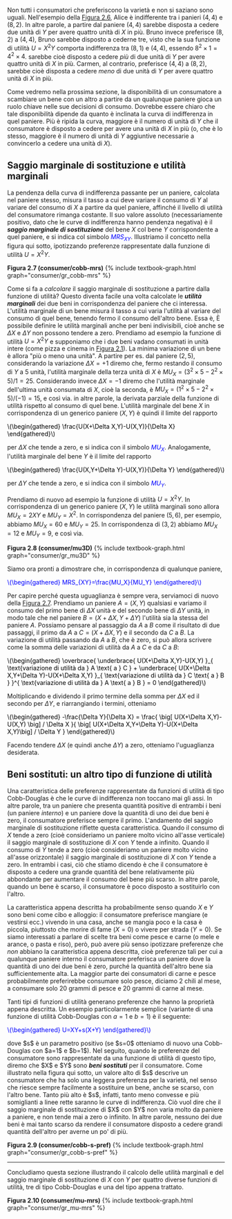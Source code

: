 

Non tutti i consumatori che preferiscono la varietà e non si saziano sono uguali. Nell'esempio della <a href="{{ site.baseurl }}/it/I/2/1#gr_consumer/cobb-mrs-abc">Figura 2.6</a>, Alice è indifferente tra i panieri $(4,4)$ e $(8,2)$. In altre parole, a partire dal paniere $(4,4)$ sarebbe disposta a cedere due unità di $Y$ per avere quattro unità di $X$ in più. Bruno invece preferisce $(8,2)$ a $(4,4)$,
<span class="marginnote">
Bruno sarebbe disposto a cederne tre, visto che la sua funzione di utilità $U=X^2Y$ comporta indifferenza tra $(8,1)$ e $(4,4)$, essendo $8^2\times 1=4^2\times 4$.
</span>
sarebbe cioè disposto a cedere <i>più</i> di due unità di $Y$ per avere quattro unità di $X$ in più. Carmen, al contrario, preferisce $(4,4)$ a $(8,2)$, sarebbe cioè disposta a cedere <i>meno</i> di due unità di $Y$ per avere quattro unità di $X$ in più.

Come vedremo nella prossima sezione, la disponibilità di un consumatore a scambiare un bene con un altro a partire da un qualunque paniere gioca un ruolo chiave nelle sue decisioni di consumo. Dovrebbe essere chiaro che tale disponibilità dipende da quanto è inclinata la curva di indifferenza in quel paniere. Più è ripida la curva, maggiore è il numero di unità di $Y$ che il consumatore è disposto a cedere per avere una unità di $X$ in più (o, che è lo stesso, maggiore è il numero di unità di $Y$ aggiuntive necessarie a convincerlo a cedere una unità di $X$).





<h2 id="SUBSEC_MRS">Saggio marginale di sostituzione e utilità marginali</h2>

La pendenza della curva di indifferenza passante per un paniere, calcolata nel paniere stesso, misura il tasso a cui deve variare il consumo di $Y$ al variare del consumo di $X$ a partire da quel paniere, affinché il livello di utilità del consumatore rimanga costante. Il suo valore assoluto (necessariamente positivo, dato che le curve di indifferenza hanno pendenza negativa) è il <i><b>saggio marginale di sostituzione</b></i> del bene $X$ col bene $Y$ corrispondente a quel paniere, e si indica col simbolo <span style="color: Blue;">$MRS_{XY}$</span>. Illustriamo il concetto nella figura qui sotto, ipotizzando preferenze rappresentate dalla funzione di utilità $U=X^2Y$.


<a id="gr_consumer/cobb-mrs"><strong>Figura 2.7 (consumer/cobb-mrs)</strong></a>
{% include textbook-graph.html graph="consumer/gr_cobb-mrs" %}

Come si fa a <i>calcolare</i> il saggio marginale di sostituzione a partire dalla funzione di utilità? Questo diventa facile una volta calcolate le <i><b>utilità marginali</b></i> dei due beni in corrispondenza del paniere che ci interessa. L'utilità marginale di un bene misura il tasso a cui varia l'utilità al variare del consumo di quel bene, tenendo fermo il consumo dell'altro bene. Essa è,
<span class="marginnote">
È possibile definire le utilità marginali anche per beni indivisibili, cioè anche se $\Delta X$ e $\Delta Y$ non possono tendere a zero. Prendiamo ad esempio la funzione di utilità $U=X^2Y$ e supponiamo che i due beni vadano consumati in unità intere (come pizza e cinema in <a href="{{ site.baseurl }}/it/I/2/1#gr_consumer/discrete-pref">Figura 2.1</a>). La minima variazione di un bene è allora "più o meno una unità". A partire per es. dal paniere $(2,5)$, considerando la variazione $\Delta X=+1$ diremo che, fermo restando il consumo di $Y$ a $5$ unità, l'utilità marginale della terza unità di $X$ è $MU_X=(3^2\times 5-2^2\times 5)/1=25$. Considerando invece $\Delta X=-1$ diremo che l'utilità marginale dell'ultima unità consumata di $X$, cioè la seconda, è $MU_X=(1^2\times 5-2^2\times 5)/(-1)=15$, e così via.
</span>
in altre parole, la derivata parziale della funzione di utilità rispetto al consumo di quel bene. L'utilità marginale del bene $X$ in corrispondenza di un generico paniere $(X,Y)$ è quindi il limite del rapporto

<p><span style="color: Black;">
\(\begin{gathered}
\frac{U(X+\Delta X,Y)-U(X,Y)}{\Delta X}
\end{gathered}\)
</span></p>

per $\Delta X$ che tende a zero, e si indica con il simbolo <span style="color: Blue;">$MU_{X}$</span>. Analogamente, l'utilità marginale del bene $Y$ è il limite del rapporto

<p><span style="color: Black;">
\(\begin{gathered}
\frac{U(X,Y+\Delta Y)-U(X,Y)}{\Delta Y}
\end{gathered}\)
</span></p>

per $\Delta Y$ che tende a zero, e si indica con il simbolo <span style="color: Blue;">$MU_{Y}$</span>.

Prendiamo di nuovo ad esempio la funzione di utilità $U=X^2Y$. In corrispondenza di un generico paniere $(X,Y)$ le utilità marginali sono allora $MU_X=2XY$ e $MU_Y=X^2$. In corrispondenza del paniere $(5,6)$, per esempio, abbiamo $MU_X=60$ e $MU_Y=25$. In corrispondenza di $(3,2)$ abbiamo $MU_X=12$ e $MU_Y=9$, e così via.

<a id="gr_consumer/mu3D"><strong>Figura 2.8 (consumer/mu3D)</strong></a>
{% include textbook-graph.html graph="consumer/gr_mu3D" %}

Siamo ora pronti a dimostrare che, in corrispondenza di qualunque paniere,

<p><span style="color: Blue;">
\(\begin{gathered}
MRS_{XY}=\frac{MU_X}{MU_Y}
\end{gathered}\)
</span></p>

Per capire perché questa uguaglianza è sempre vera, serviamoci di nuovo della <a href="{{ site.baseurl }}/it/I/2/2#gr_consumer/cobb-mrs">Figura 2.7</a>. Prendiamo un paniere $A=(X,Y)$ qualsiasi e variamo il consumo del primo bene di $\Delta X$ unità e del secondo bene di $\Delta Y$ unità, in modo tale che nel paniere $B=(X+\Delta X,Y+\Delta Y)$ l'utilità sia la stessa del paniere $A$. Possiamo pensare al passaggio da $A$ a $B$ come il risultato di due passaggi, il primo da $A$ a $C=(X+\Delta X,Y)$ e il secondo da $C$ a $B$. La variazione di utilità passando da $A$ a $B$, che è zero, si può allora scrivere come la somma delle variazioni di utilità da $A$ a $C$ e da $C$ a $B$:

<p><span style="color: Black;">
\(\begin{gathered}
\overbrace{
\underbrace{ U(X+\Delta X,Y)-U(X,Y) }_{ \text{variazione di utilità da } A \text{ a } C }
+
\underbrace{ U(X+\Delta X,Y+\Delta Y)-U(X+\Delta X,Y) }_{ \text{variazione di utilità da } C \text{ a } B }
}^{ \text{variazione di utilità da } A \text{ a } B }
=
0
\end{gathered}\)
</span></p>

Moltiplicando e dividendo il primo termine della somma per $\Delta X$ ed il secondo per $\Delta Y$, e riarrangiando i termini, otteniamo

<p><span style="color: Black;">
\(\begin{gathered}
-\frac{\Delta Y}{\Delta X}
=
\frac{ \big[ U(X+\Delta X,Y)-U(X,Y) \big] / \Delta X }{ \big[ U(X+\Delta X,Y+\Delta Y)-U(X+\Delta X,Y)\big] / \Delta Y }
\end{gathered}\)
</span></p>

Facendo tendere $\Delta X$ (e quindi anche $\Delta Y$) a zero, otteniamo l'uguaglianza desiderata. 



















<h2 id="SUBSEC_COBB-S">Beni sostituti: un altro tipo di funzione di utilità</h2>

Una caratteristica delle preferenze rappresentate da funzioni di utilità di tipo Cobb-Douglas è che le curve di indifferenza non toccano mai gli assi. In altre parole, tra un paniere che presenta quantità positive di entrambi i beni (un paniere <i>interno</i>) e un paniere dove la quantità di uno dei due beni è zero, il consumatore preferisce sempre il primo. L'andamento del saggio marginale di sostituzione riflette questa caratteristica. Quando il consumo di $X$ tende a zero (cioè consideriamo un paniere molto vicino all'asse verticale) il saggio marginale di sostituzione di $X$ con $Y$ tende a infinito. Quando il consumo di $Y$ tende a zero (cioè consideriamo un paniere molto vicino all'asse orizzontale) il saggio marginale di sostituzione di $X$ con $Y$ tende a zero. In entrambi i casi, ciò che stiamo dicendo è che il consumatore è disposto a cedere una grande quantità del bene relativamente più abbondante per aumentare il consumo del bene più scarso. In altre parole, quando un bene è scarso, il consumatore è poco disposto a sostituirlo con l'altro.

La caratteristica appena descritta ha probabilmente senso quando $X$ e $Y$ sono beni come cibo e alloggio: il consumatore preferisce mangiare (e vestirsi ecc.) vivendo in una casa, anche se mangia poco e la casa è piccola, piuttosto che morire di fame ($X=0$) o vivere per strada ($Y=0$). Se siamo interessati a parlare di scelte tra beni come pesce e carne (o mele e arance, o pasta e riso), però, può avere più senso ipotizzare preferenze che <i>non</i> abbiano la caratteristica appena descritta, cioè preferenze tali per cui a qualunque paniere interno il consumatore preferisca un paniere dove la quantità di uno dei due beni è zero, purché la quantità dell'altro bene sia sufficientemente alta. La maggior parte dei consumatori di carne e pesce probabilmente preferirebbe consumare solo pesce, diciamo 2 chili al mese, a consumare solo 20 grammi di pesce e 20 grammi di carne al mese. 

Tanti tipi di funzioni di utilità generano preferenze che hanno la proprietà appena descritta. Un esempio particolarmente semplice (variante di una funzione di utilità Cobb-Douglas con $a=1$ e $b=1$) è il seguente:
<p><span style="color: Blue;">
\(\begin{gathered}
U=XY+s(X+Y)
\end{gathered}\)
</span></p>
dove $s$ è un parametro positivo (se $s=0$ otteniamo di nuovo una Cobb-Douglas con $a=1$ e $b=1$). Nel seguito, quando le preferenze del consumatore sono rappresentate da una funzione di utilità di questo tipo, diremo che $X$ e $Y$ sono <b><i>beni sostituti</i></b> per il consumatore. Come illustrato nella figura qui sotto, un valore alto di $s$ descrive un consumatore che ha solo una leggera preferenza per la varietà, nel senso che riesce sempre facilmente a sostituire un bene, anche se scarso, con l'altro bene. Tanto più alto è $s$, infatti, tanto meno convesse e più somiglianti a linee rette saranno le curve di indifferenza. Ciò vuol dire che il saggio marginale di sostituzione di $X$ con $Y$ non varia molto da paniere a paniere, e non tende mai a zero o infinito. In altre parole, nessuno dei due beni è mai tanto scarso da rendere il consumatore disposto a cedere grandi quantità dell'altro per averne un po' di più.

<a id="gr_consumer/cobb-s"><strong>Figura 2.9 (consumer/cobb-s-pref)</strong></a>
{% include textbook-graph.html graph="consumer/gr_cobb-s-pref" %}





<hr>


Concludiamo questa sezione illustrando il calcolo delle utilità marginali e del saggio marginale di sostituzione di $X$ con $Y$ per quattro diverse funzioni di utilità, tre di tipo Cobb-Douglas e una del tipo appena trattato.

<a id="gr_consumer/mu-mrs"><strong>Figura 2.10 (consumer/mu-mrs)</strong></a>
{% include textbook-graph.html graph="consumer/gr_mu-mrs" %}














